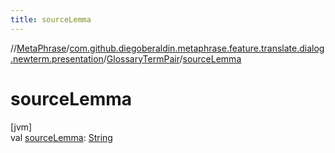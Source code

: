 ```yaml
---
title: sourceLemma
---
```

//[MetaPhrase](../../../index.html)/[com.github.diegoberaldin.metaphrase.feature.translate.dialog.newterm.presentation](../index.html)/[GlossaryTermPair](index.html)/[sourceLemma](source-lemma.html)



# sourceLemma



[jvm]\
val [sourceLemma](source-lemma.html): [String](https://kotlinlang.org/api/latest/jvm/stdlib/kotlin/-string/index.html)





